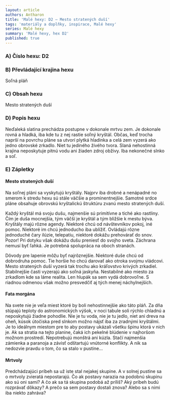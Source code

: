 ```yaml
---
layout: article
authors: Antharon
title: 'Malé hexy: D2 – Mesto stratených duší'
tags: 'materiály a doplňky, inspirace, Malé hexy'
series: Malé hexy
summary: 'Malé hexy, hex D2'
published: true
---
```


### A) Číslo hexu: D2  
  
### B) Převládající krajina hexu

Soľná pláň

### C) Obsah hexu

Mesto stratených duší 

### D) Popis hexu

Neďaleká slatina prechádza postupne v dokonale mrtvu zem. Je dokonale rovná a hladká, iba kde tu z nej rastie soľný kryštál. Občas, keď trocha naprší na povrchu pláne sa utvorí plytká hladinka a celá zem vyzerá ako jedno obrovské zrkadlo. Niet tu jediného živého tvora. Slaná nehostinná krajina neposkytuje pitnú vodu ani žiaden zdroj obživy. Iba nekonečné slnko a soľ.
  
### E) Zápletky  
#### Mesto stratených duší
Na soľnej pláni sa vyskytujú kryštály. Najprv iba drobné a nenápadné no smerom k stredu hexu sú stále väčšie a prominentnejšie. Samotné srdce pláne obsahuje obrovskú kryštalickú štruktúru zvanú mesto stratených duší.  
  
Každý kryštál má svoju dušu, najmenšie sú primitívne a tiché ako rastliny. Čím je duša mocnejšia, tým väčší je kryštál a tým bližšie k mestu býva. Kryštály majú rôzne agendy. Niektoré chcú od návštevníkov pokoj, iné pomoc. Niektoré im chcú jednoducho iba ublížiť. Ovládajú rôzne jednoduché čary ilúzie, telepatiu, niektoré dokážu prehovárať do snov. Pozor! Pri dotyku však dokážu dušu preniesť do svojho sveta. Záchrana nemusí byť ľahká. Je potrebná spolupráca na oboch stranách.  
  
Dôvody pre lapenie môžu byť najrôznejšie. Niektoré duše chcú od dobrodruha pomoc. Tie horšie ho chcú darovať ako otroka svojmu vládcovi. Mesto stratených duší vyzerá tak trochu ako kráľovstvo krivých zrkadiel. Stabilnejšie časti vyzerajú ako soľná jaskyňa. Nestabilné ako miesto za zrkadlom kde sa láme realita. Len hlupák sa sem vydá dobrovoľne. S riadnou odmenou však možno presvedčiť aj tých menej náchylnejších.

#### Fata morgána
Na svete nie je veľa miest ktoré by boli nehostinnejšie ako táto pláň. Za dňa stúpajú teploty do astronomických výšok, v noci tabule soli rýchlo chladnú a neposkytujú žiadne pohodlie. Nie je tu voda, nie je tu jedlo, niet ani dreva na oheň, kúsok útočiska pred slnkom možno nájsť iba za zradnými kryštálmi.  
Je to ideálnym miestom pre to aby postavy ukázali všetku špinu ktorá v nich je. Ak sa stratia na tejto planine, čaká ich pekelné blúdenie v najhoršom možnom prostredí. Nepotrebujú monštrá ani kúzla. Stačí najmenšia zámienka a paranoja a závisť odštartujú vnútorné konflikty. A nik sa nedozvie pravdu o tom, čo sa stalo v pustine…

#### Mrtvoly
Predchádzajúci príbeh sa už iste stal nejakej skupine. A v solnej pustine sa o mrtvoly zvieratá nepostarajú. Čo ak postavy narazia na podobnú skupinu ako sú oni sami? A čo ak sa tá skupina podobá až príliš? Aký príbeh budú rozprávať dôkazy? A prečo sa sem postavy dostali znova? Alebo sa s nimi iba niekto zahráva?
